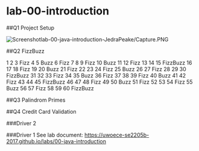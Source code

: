 # lab-00-introduction

##Q1 Project Setup

![Screenshot](https://raw.githubusercontent.com/uwoece-se2205b-2017/lab-00-java-introduction-JedraPeke/master/Capture.PNG)lab-00-java-introduction-JedraPeake/Capture.PNG

##Q2 FizzBuzz

1 
2 
3 Fizz
4 
5 Buzz
6 Fizz
7 
8 
9 Fizz
10 Buzz
11 
12 Fizz
13 
14 
15 FizzBuzz
16 
17 
18 Fizz
19 
20 Buzz
21 Fizz
22 
23 
24 Fizz
25 Buzz
26 
27 Fizz
28 
29 
30 FizzBuzz
31 
32 
33 Fizz
34 
35 Buzz
36 Fizz
37 
38 
39 Fizz
40 Buzz
41 
42 Fizz
43 
44 
45 FizzBuzz
46 
47 
48 Fizz
49 
50 Buzz
51 Fizz
52 
53 
54 Fizz
55 Buzz
56 
57 Fizz
58 
59 
60 FizzBuzz

##Q3 Palindrom Primes

##Q4 Credit Card Validation

###Driver 2

###Driver 1
See lab document: https://uwoece-se2205b-2017.github.io/labs/00-java-introduction
